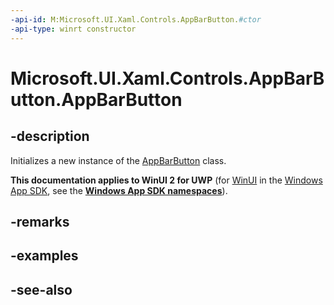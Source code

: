 ```yaml
---
-api-id: M:Microsoft.UI.Xaml.Controls.AppBarButton.#ctor
-api-type: winrt constructor
---
```


<!-- Method syntax
public AppBarButton()
-->

# Microsoft.UI.Xaml.Controls.AppBarButton.AppBarButton

## -description
Initializes a new instance of the [AppBarButton](appbarbutton.md) class.

**This documentation applies to WinUI 2 for UWP** (for [WinUI](/windows/apps/winui/winui3/) in the [Windows App SDK](/windows/apps/windows-app-sdk/), see the **[Windows App SDK namespaces](/windows/windows-app-sdk/api/winrt/)**).

## -remarks

## -examples

## -see-also
